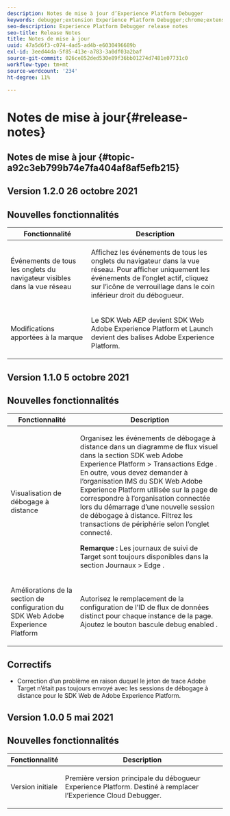 ```yaml
---
description: Notes de mise à jour d’Experience Platform Debugger
keywords: debugger;extension Experience Platform Debugger;chrome;extension;notes de mise à jour
seo-description: Experience Platform Debugger release notes
seo-title: Release Notes
title: Notes de mise à jour
uuid: 47a5d6f3-c074-4ad5-ad4b-e6030496689b
exl-id: 3eed44da-5f85-413e-a783-3a0df03a2baf
source-git-commit: 026ce852ded530e89f36bb01274d7481e07731c0
workflow-type: tm+mt
source-wordcount: '234'
ht-degree: 11%

---
```


# Notes de mise à jour{#release-notes}

## Notes de mise à jour {#topic-a92c3eb799b74e7fa404af8af5efb215}

## Version 1.2.0 26 octobre 2021

## Nouvelles fonctionnalités

<table id="table">
 <thead>
  <tr>
   <th colname="col1" class="entry"> Fonctionnalité </th>
   <th colname="col2" class="entry"> Description </th>
  </tr>
 </thead>
 <tbody>
  <tr>
   <td colname="col1"> <p> Événements de tous les onglets du navigateur visibles dans la vue réseau </p> </td>
   <td colname="col2"> <p> Affichez les événements de tous les onglets du navigateur dans la vue réseau. Pour afficher uniquement les événements de l’onglet actif, cliquez sur l’icône de verrouillage dans le coin inférieur droit du débogueur.</p> </td>
  </tr>
  <tr>
   <td colname="col1"> <p> Modifications apportées à la marque </p> </td>
   <td colname="col2"> <p> Le SDK Web AEP devient SDK Web Adobe Experience Platform et Launch devient des balises Adobe Experience Platform.</p> </td>
  </tr>
 </tbody>
</table>

## Version 1.1.0 5 octobre 2021

## Nouvelles fonctionnalités

<table id="table">
 <thead>
  <tr>
   <th colname="col1" class="entry"> Fonctionnalité </th>
   <th colname="col2" class="entry"> Description </th>
  </tr>
 </thead>
 <tbody>
  <tr>
   <td colname="col1"> <p> Visualisation de débogage à distance </p> </td>
   <td colname="col2"> <p> Organisez les événements de débogage à distance dans un diagramme de flux visuel dans la section SDK web Adobe Experience Platform &gt; Transactions Edge . En outre, vous devez demander à l’organisation IMS du SDK Web Adobe Experience Platform utilisée sur la page de correspondre à l’organisation connectée lors du démarrage d’une nouvelle session de débogage à distance. Filtrez les transactions de périphérie selon l’onglet connecté.</p> <p> <b>Remarque :</b> Les journaux de suivi de Target sont toujours disponibles dans la section Journaux &gt; Edge .</p> </td>
  </tr>
  <tr>
   <td colname="col1"> <p> Améliorations de la section de configuration du SDK Web Adobe Experience Platform </p> </td>
   <td colname="col2"> <p> Autorisez le remplacement de la configuration de l’ID de flux de données distinct pour chaque instance de la page. Ajoutez le bouton bascule debug enabled .</p> </td>
  </tr>
 </tbody>
</table>

## Correctifs

* Correction d’un problème en raison duquel le jeton de trace Adobe Target n’était pas toujours envoyé avec les sessions de débogage à distance pour le SDK Web de Adobe Experience Platform.

## Version 1.0.0 5 mai 2021

## Nouvelles fonctionnalités

<table id="table_7EFCAF456B14404FAF3715FC56519AAF">
 <thead>
  <tr>
   <th colname="col1" class="entry"> Fonctionnalité </th>
   <th colname="col2" class="entry"> Description </th>
  </tr>
 </thead>
 <tbody>
  <tr>
   <td colname="col1"> <p> Version initiale </p> </td>
   <td colname="col2"> <p> Première version principale du débogueur Experience Platform. Destiné à remplacer l’Experience Cloud Debugger. </p> </td>
  </tr>
 </tbody>
</table>
